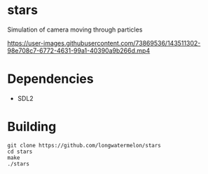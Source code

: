 # stars
Simulation of camera moving through particles

https://user-images.githubusercontent.com/73869536/143511302-98e708c7-6772-4631-99a1-40390a9b266d.mp4

# Dependencies

* SDL2

# Building

```
git clone https://github.com/longwatermelon/stars
cd stars
make
./stars
```
